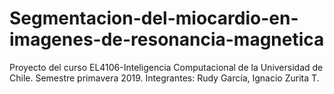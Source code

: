 # Segmentacion-del-miocardio-en-imagenes-de-resonancia-magnetica
Proyecto del curso EL4106-Inteligencia Computacional de la Universidad de Chile. 
Semestre primavera 2019.
Integrantes: Rudy García, Ignacio Zurita T.
